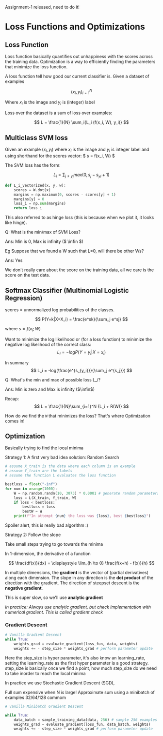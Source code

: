 Assignment-1 released, need to do it!

# Loss Functions and Optimizations

## Loss Function
Loss function basically quantifies out unhappiness with the scores across the training data. Optimization is a way to efficiently finding the parameters that minimize the loss function.

A loss function tell how good our current classifier is. Given a dataset of examples

$$ {(x_i, y_i)}^{N}_{i=1} $$

Where $x_i$ is the image and $y_i$ is (integer) label

Loss over the dataset is a sum of loss over examples:

$$ L = \frac{1}{N} \sum_i{L_i (f(x_i, W), y_i)} $$

## Multiclass SVM loss

Given an example $(x_i, y_i)$ where $x_i$ is the image and $y_i$ is integer label and using shorthand for the scores vector: $ s = f(x_i, W) $

The SVM loss has the form:

$$ L_i = \sum_{j\ne y_i}max(0, s_j-s_{yi}+1) $$

```python
def L_i_vectorized(x, y, w):
    scores = W.dot(x)
    margins = np.maximum(0, scores - scores[y] + 1)
    margins[y] = 0
    loss_i = np.sum(margins)
    return loss_i
```

This also referred to as hinge loss (this is because when we plot it, it looks like hinge). 

Q: What is the min/max of SVM Loss?

Ans: Min is 0, Max is infinity ($ \infin $)

Eg Suppose that we found a W such that L=0, will there be other Ws?

Ans: Yes

We don't really care about the score on the training data, all we care is the score on the test data.

## Softmax Classifier (Multinomial Logistic Regression)

scores = unnormalized log probabilities of the classes.

$$ P(Y=k|X=X_i) = \frac{e^sk}{\sum_j e^sj} $$ 

where $s=f(x_i;W)$

Want to minimize the log likelihood or (for a loss function) to minimize the negative log likelihood of the correct class:
$$ L_i = -log P(Y=y_i | X=x_i) $$

In summary 
$$ L_i = -log(\frac{e^{s_{y_i}}}{\sum_j e^{s_j}}) $$

Q: What's the min and max of possible loss L_i?

Ans: Min is zero and Max is infinity ($\infin$)

Recap:
$$ L = \frac{1}{N}\sum_{i=1}^N {L_i + R(W)} $$

How do we find the `W` that minimizes the loss? That's where Optimization comes in!

## Optimization

Basically trying to find the local minima

Strategy 1: A first very bad idea solution: Random Search
```python
# assume X_train is the data where each column is an example
# assusm Y_train are the labels
# assume the function L evaluates the loss function

bestloss = float("-inf")
for num in xrange(1000):
    W = np.random.randn(10, 3073) * 0.0001 # generate random parameters
    loss = L(X_train, Y_train, W)
    if loss < bestloss:
        bestloss = loss
        bestW = W
    print(f"In attempt {num} the loss was {loss}, best {bestloss}")
```

Spoiler alert, this is really bad algorithm :)

Strategy 2: Follow the slope

Take small steps trying to go towards the minima

In 1-dimension, the derivative of a function

$$ \frac{df(x)}{dx} = \displaystyle \lim_{h \to 0} \frac{f(x+h) - f(x)}{h} $$

In multiple dimensions, the **gradient** is the vector of (partial derivatives) along each dimension. The slope in any direction is the **dot product** of the direction with the gradient. The direction of steepset descent is the **negative gradient**.

This is super slow, so we'll use **analytic gradient**

_In practice: Always use analytic gradient, but check implementation with numerical gradient. This is called gradient check_

### Gradient Descent

```python
# Vanilla Gradient Descent
while True:
    weights_grad = evaluate_gradient(loss_fun, data, weights)
    weights += - step_size * weights_grad # perform parameter update
```

Here the step_size is hyper parameter, it's also know an learning_rate, setting the learning_rate as the first hyper parameter is a good strategy. step_size is basically once we find a point, how much step_size do we need to take inorder to reach the local minima

In practice we use Stochastic Gradient Descent (SGD),

Full sum expensive when N is large!
Approximate sum using a minibatch of examples 32/64/128 commom

```python
# vanilla Minibatch Gradient Descent

while True:
    data_batch = sample_training_data(data, 256) # sample 256 examples
    weights_grad = evaluate_gradient(loss_fun, data_batch, weights)
    weights += - step_size * weights_grad # perform parameter update
```

